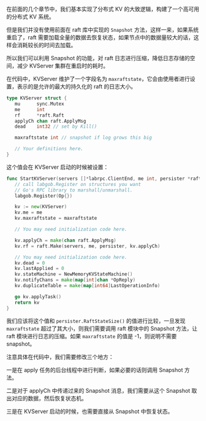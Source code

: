 在前面的几个章节中，我们基本实现了分布式 KV 的大致逻辑，构建了一个高可用的分布式 KV 系统。

但是我们并没有使用前面在 raft 库中实现的 `Snapshot` 方法，这样一来，如果系统重启了，raft 需要加载全量的数据去恢复状态，如果节点中的数据量较大的话，这样会消耗较长的时间去加载。

所以我们可以利用 Snapshot 的功能，对 raft 日志进行压缩，降低日志存储的空间，减少 KVServer 集群在重启时的耗时。

在代码中，KVServer 维护了一个字段名为 `maxraftstate`，它会由使用者进行设置，表示的是允许的最大的持久化的 raft 的日志大小。

```Go
type KVServer struct {
   mu      sync.Mutex
   me      int
   rf      *raft.Raft
   applyCh chan raft.ApplyMsg
   dead    int32 // set by Kill()

   maxraftstate int // snapshot if log grows this big

   // Your definitions here.
}
```

这个值会在 KVServer 启动的时候被设置：

```Go
func StartKVServer(servers []*labrpc.ClientEnd, me int, persister *raft.Persister, maxraftstate int) *KVServer {
   // call labgob.Register on structures you want
   // Go's RPC library to marshall/unmarshall.
   labgob.Register(Op{})

   kv := new(KVServer)
   kv.me = me
   kv.maxraftstate = maxraftstate

   // You may need initialization code here.

   kv.applyCh = make(chan raft.ApplyMsg)
   kv.rf = raft.Make(servers, me, persister, kv.applyCh)

   // You may need initialization code here.
   kv.dead = 0
   kv.lastApplied = 0
   kv.stateMachine = NewMemoryKVStateMachine()
   kv.notifyChans = make(map[int]chan *OpReply)
   kv.duplicateTable = make(map[int64]LastOperationInfo)

   go kv.applyTask()
   return kv
}
```

我们应该将这个值和 `persister.RaftStateSize()` 的值进行比较，一旦发现 `maxraftstate` 超过了其大小，则我们需要调用 raft 模块中的 Snapshot 方法，让 raft 模块进行日志的压缩。如果 `maxraftstate` 的值是 -1，则说明不需要 snapshot。

注意具体在代码中，我们需要修改三个地方：

一是在 apply 任务的后台线程中进行判断，如果必要的话则调用 Snapshot 方法。

二是对于 applyCh 中传递过来的 Snapshot 消息，我们需要从这个 Snapshot 取出对应的数据，然后恢复状态机。

三是在 KVServer 启动的时候，也需要直接从 Snapshot 中恢复状态。